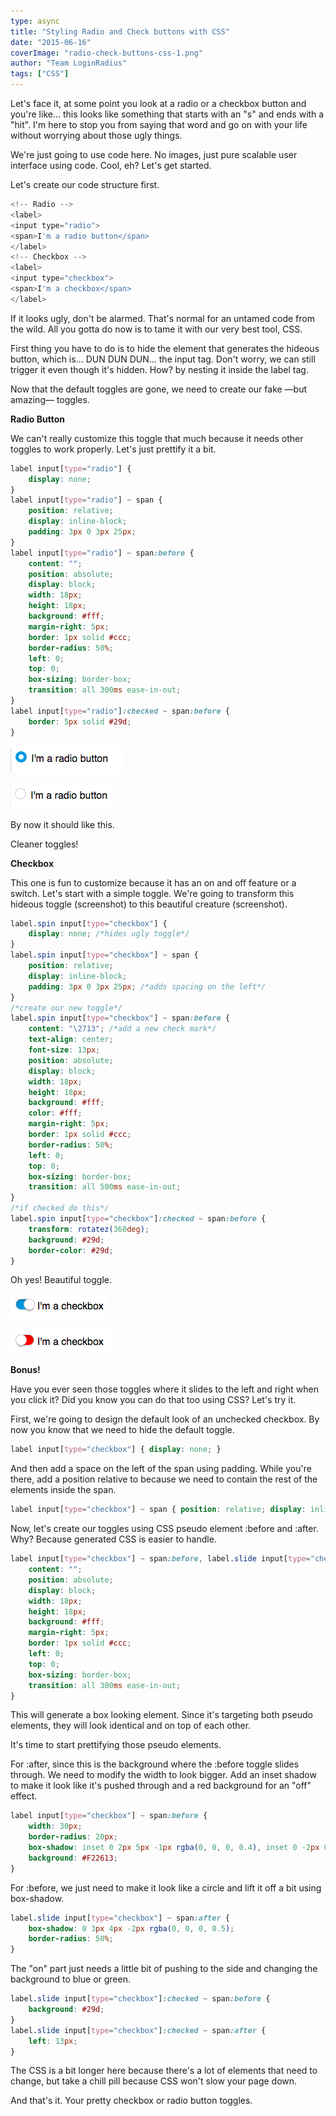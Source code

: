 ```yaml
---
type: async
title: "Styling Radio and Check buttons with CSS"
date: "2015-06-16"
coverImage: "radio-check-buttons-css-1.png"
author: "Team LoginRadius"
tags: ["CSS"]
---
```


Let's face it, at some point you look at a radio or a checkbox button and you're like... this looks like something that starts with an "s" and ends with a "hit". I'm here to stop you from saying that word and go on with your life without worrying about those ugly things.

We're just going to use code here. No images, just pure scalable user interface using code. Cool, eh? Let's get started.

Let's create our code structure first.

```js
<!-- Radio --> 
<label>
<input type="radio">
<span>I'm a radio button</span>
</label>
<!-- Checkbox -->
<label>
<input type="checkbox">
<span>I'm a checkbox</span>
</label>
```
  
If it looks ugly, don't be alarmed. That's normal for an untamed code from the wild. All you gotta do now is to tame it with our very best tool, CSS.

First thing you have to do is to hide the element that generates the hideous button, which is... DUN DUN DUN... the input tag. Don't worry, we can still trigger it even though it's hidden. How? by nesting it inside the label tag.

Now that the default toggles are gone, we need to create our fake —but amazing— toggles.

**Radio Button**

We can't really customize this toggle that much because it needs other toggles to work properly. Let's just prettify it a bit.

```css
label input[type="radio"] {
    display: none;
}
label input[type="radio"] ~ span {
    position: relative;
    display: inline-block;
    padding: 3px 0 3px 25px;
}
label input[type="radio"] ~ span:before {
    content: "";
    position: absolute;
    display: block;
    width: 18px;
    height: 18px;
    background: #fff;
    margin-right: 5px;
    border: 1px solid #ccc;
    border-radius: 50%;
    left: 0;
    top: 0;
    box-sizing: border-box;
    transition: all 300ms ease-in-out;
}
label input[type="radio"]:checked ~ span:before {
    border: 5px solid #29d;
}
```

![checked-radio](checked-radio.png)

![unchecked-radio](unchecked-radio.png)

By now it should like this.  
  

Cleaner toggles!

**Checkbox**

This one is fun to customize because it has an on and off feature or a switch. Let's start with a simple toggle. We're going to transform this hideous toggle (screenshot) to this beautiful creature (screenshot).

```css
label.spin input[type="checkbox"] {
    display: none; /*hides ugly toggle*/
}
label.spin input[type="checkbox"] ~ span {
    position: relative;
    display: inline-block;
    padding: 3px 0 3px 25px; /*adds spacing on the left*/
}
/*create our new toggle*/
label.spin input[type="checkbox"] ~ span:before {
    content: "\2713"; /*add a new check mark*/
    text-align: center;
    font-size: 13px;
    position: absolute;
    display: block;
    width: 18px;
    height: 18px;
    background: #fff;
    color: #fff;
    margin-right: 5px;
    border: 1px solid #ccc;
    border-radius: 50%;
    left: 0;
    top: 0;
    box-sizing: border-box;
    transition: all 500ms ease-in-out;
}
/*if checked do this*/
label.spin input[type="checkbox"]:checked ~ span:before {
    transform: rotatez(360deg);
    background: #29d;
    border-color: #29d;
}
```
  
Oh yes! Beautiful toggle.

![checked-check](checked-check.png)

![unchecked-checkbox](unchecked-checkbox.png)

**Bonus!**

Have you ever seen those toggles where it slides to the left and right when you click it? Did you know you can do that too using CSS? Let's try it.

First, we're going to design the default look of an unchecked checkbox. By now you know that we need to hide the default toggle.

```css
label input[type="checkbox"] { display: none; }
```  
And then add a space on the left of the span using padding. While you're there, add a position relative to because we need to contain the rest of the elements inside the span.

```css
label input[type="checkbox"] ~ span { position: relative; display: inline-block; padding: 3px 0 3px 35px; }
```
  
Now, let's create our toggles using CSS pseudo element :before and :after. Why? Because generated CSS is easier to handle.

```css
label input[type="checkbox"] ~ span:before, label.slide input[type="checkbox"] ~ span:after {
    content: "";
    position: absolute;
    display: block;
    width: 18px;
    height: 18px;
    background: #fff;
    margin-right: 5px;
    border: 1px solid #ccc;
    left: 0;
    top: 0;
    box-sizing: border-box;
    transition: all 300ms ease-in-out;
}
```

This will generate a box looking element. Since it's targeting both pseudo elements, they will look identical and on top of each other.

It's time to start prettifying those pseudo elements.

For :after, since this is the background where the :before toggle slides through. We need to modify the width to look bigger. Add an inset shadow to make it look like it's pushed through and a red background for an "off" effect.

```css
label input[type="checkbox"] ~ span:before {
    width: 30px;
    border-radius: 20px;
    box-shadow: inset 0 2px 5px -1px rgba(0, 0, 0, 0.4), inset 0 -2px 0 -1px rgba(255, 255, 255, 0.2);
    background: #F22613;
}
```

For :before, we just need to make it look like a circle and lift it off a bit using box-shadow.

```css
label.slide input[type="checkbox"] ~ span:after {
    box-shadow: 0 3px 4px -2px rgba(0, 0, 0, 0.5);
    border-radius: 50%;
}
```

The "on" part just needs a little bit of pushing to the side and changing the background to blue or green.

```css
label.slide input[type="checkbox"]:checked ~ span:before {
    background: #29d;
}
label.slide input[type="checkbox"]:checked ~ span:after {
    left: 13px;
}
```

The CSS is a bit longer here because there's a lot of elements that need to change, but take a chill pill because CSS won't slow your page down.

And that's it. Your pretty checkbox or radio button toggles.
